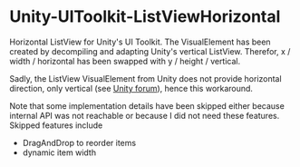 # Unity-UIToolkit-ListViewHorizontal
Horizontal ListView for Unity's UI Toolkit.
The VisualElement has been created by decompiling and adapting Unity's vertical ListView.
Therefor, x / width / horizontal has been swapped with y / height / vertical.

Sadly, the ListView VisualElement from Unity does not provide horizontal direction, only vertical (see [Unity forum](https://forum.unity.com/threads/listview-horizontal-arrangements-of-items.909632/#post-8969272)), hence this workaround.

Note that some implementation details have been skipped either because internal API was not reachable or because I did not need these features.
Skipped features include
- DragAndDrop to reorder items
- dynamic item width
